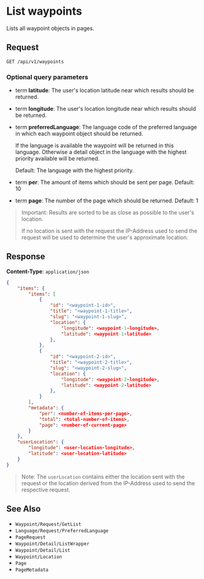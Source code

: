 # List waypoints

Lists all waypoint objects in pages.

## Request

    GET /api/v1/waypoints

### Optional query parameters

- term **latitude**: The user's location latitude near which results should be returned.
- term **longitude**: The user's location longitude near which results should be returned.
- term **preferredLanguage**: The language code of the preferred language in which each waypoint object should be returned.

    If the language is available the waypoint will be returned in this language. Otherwise a detail object in the language with the highest priority available will be returned. 
    
    Default: The language with the highest priority.
- term **per**: The amount of items which should be sent per page. Default: 10
- term **page**: The number of the page which should be returned. Default: 1

> Important: Results are sorted to be as close as possible to the user's location. 
>
> If no location is sent with the request the IP-Address used to send the request will be used to determine the user's approximate location.

## Response

**Content-Type**: `application/json`

```json
{
    "items": {
        "items": [
            {
                "id": "<waypoint-1-id>",
                "title": "<waypoint-1-title>",
                "slug": "<waypoint-1-slug>",
                "location": {
                    "longitude": <waypoint-1-longitude>,
                    "latitude": <waypoint-1-latitude>
                },
            },
            {
                "id": "<waypoint-2-id>",
                "title": "<waypoint-2-title>",
                "slug": "<waypoint-2-slug>",
                "location": {
                    "longitude": <waypoint-2-longitude>,
                    "latitude": <waypoint-2-latitude>
                },
            }
        ],
        "metadata": {
            "per": <number-of-items-per-page>,
            "total": <total-number-of-items>,
            "page": <number-of-current-page>
        }
    },
    "userLocation": {
        "longitude": <user-location-longitude>,
        "latitude": <user-location-latitude>
    }
}
```

> Note: The `userLocation` contains either the location sent with the request or the location derived from the IP-Address used to send the respective request. 

## See Also

* ``Waypoint/Request/GetList``
* ``Language/Request/PreferredLanguage``
* ``PageRequest``
* ``Waypoint/Detail/ListWrapper``
* ``Waypoint/Detail/List``
* ``Waypoint/Location``
* ``Page``
* ``PageMetadata``
